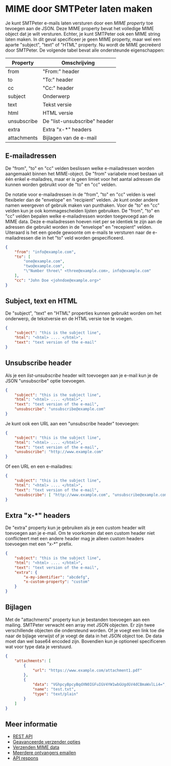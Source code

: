 # MIME door SMTPeter laten maken

Je kunt SMTPeter e-mails laten versturen door een *MIME property* toe tevoegen aan de JSON. Deze MIME property
bevat het volledige MIME object dat je wilt versturen. Echter, je kunt SMTPeter ook een MIME string 
laten maken. In dit geval specificeer je geen MIME property, maar wel een aparte "subject", "text" of 
"HTML" property. Nu wordt de MIME gecreëerd door SMTPeter. De volgende tabel bevat alle ondersteunde eigenschappen:

| Property      | Omschrijving                  |
|---------------|-------------------------------|
| from          | "From:" header                |
| to            | "To:" header                  |
| cc            | "Cc:" header                  |
| subject       | Onderwerp                     |
| text          | Tekst versie                  |
| html          | HTML versie                   |
| unsubscribe   | De "list-unsubscribe" header  |
| extra         | Extra "x-\*" headers          |
| attachments   | Bijlagen van de e-mail        |


## E-mailadressen

De "from", "to" en "cc" velden beslissen welke e-mailadressen worden aangemaakt binnen het MIME-object. De "from" variabele 
moet bestaan uit één enkel e-mailadres, maar er is geen limiet voor het aantal adressen die kunnen worden gebruikt 
voor de "to" en "cc" velden.

De notatie voor e-mailadressen in de "from", "to" en "cc" velden is veel flexibeler dan de "envelope" en "recipient" velden. 
Je kunt onder andere namen weergeven of gebruik maken van punthaken. Voor de "to" en "cc" velden kun je ook kommagescheiden 
lijsten gebruiken. De "from", "to" en "cc" velden bepalen welke e-mailadressen worden toegevoegd aan de MIME data. Deze 
e-mailadressen hoeven niet per se identiek te zijn aan de adressen die gebruikt worden in de "envelope" en "recepient" 
velden. Uiteraard is het een goede gewoonte om e-mails te versturen naar de e-mailadressen die in het "to" veld worden 
gespecificeerd.


```json
{
    "from": "info@example.com",
    "to": [
        "one@example.com",
        "two@example.com",
        "\"Number three\" <three@example.com>, info@example.com"
    ],
    "cc": "John Doe <johndoe@example.org>"
}
```


## Subject, text en HTML

De "subject", "text" en "HTML" properties kunnen gebruikt worden om het onderwerp, de tekstversie en de HTML versie toe te voegen.

```json
{
    "subject": "this is the subject line",
    "html": "<html> .... </html>",
    "text": "text version of the e-mail"
}
```

## Unsubscribe header

Als je een *list-unsubscribe* header wilt toevoegen aan je e-mail kun je de JSON "unsubscribe" optie toevoegen. 

```json
{
    "subject": "this is the subject line",
    "html": "<html> .... </html>",
    "text": "text version of the e-mail",
    "unsubscribe": "unsubscribe@example.com"
}
```

Je kunt ook een URL aan een "unsubscribe header" toevoegen:

```json
{
    "subject": "this is the subject line",
    "html": "<html> .... </html>",
    "text": "text version of the e-mail",
    "unsubscribe": "http://www.example.com"
}
````

Of een URL en een e-mailadres:

```json
{
    "subject": "this is the subject line",
    "html": "<html> .... </html>",
    "text": "text version of the e-mail",
    "unsubscribe": [ "http://www.example.com", "unsubscribe@example.com" ]
}
```

## Extra "x-*" headers

De "extra" property kun je gebruiken als je een custom header wilt toevoegen aan je e-mail. Om te voorkomen dat een custom header niet conflicteert met een andere header mag je alleen custom headers toevoegen met een "x-*" prefix.

```json
{
    "subject": "this is the subject line",
    "html": "<html> .... </html>",
    "text": "text version of the e-mail",
    "extra": {
        "x-my-identifier": "abcdefg",
        "x-custom-property": "custom"
    }
}
```

## Bijlagen

Met de "attachments" property kun je bestanden toevoegen aan een mailing. SMTPeter verwacht een array met JSON objecten. Er zijn twee verschillende objecten die ondersteund worden. Of je voegt een link toe die naar de bijlage verwijst of je voegt de data in het JSON object toe. De data moet dan wel base64 encoded zijn. Bovendien kun je optioneel specificeren wat voor type data je verstuurd.


```json
{
    "attachments": [ 
        {
            "url": "https://www.example.com/attachment1.pdf"
        }, 
        {
            "data": "VGhpcyBpcyBqdXN0IGFuIGV4YW1wbGUgdGV4dCBmaWxlLi4=",
            "name": "test.txt",
            "type": "text/plain"
        } 
    ]
}
```

## Meer informatie

* [REST API](./rest-api)
* [Geavanceerde verzender opties](./rest-send-advanced)
* [Verzenden MIME data](./rest-mime)
* [Meerdere ontvangers emailen](./rest-send-multiple-recipients)
* [API respons](./rest-api-reaction)

